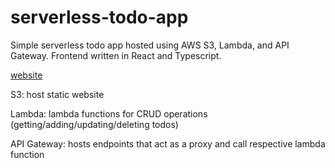 # serverless-todo-app

Simple serverless todo app hosted using AWS S3, Lambda, and API Gateway. Frontend written in React and Typescript.

[website](https://serverless-todo-app-1220.s3.amazonaws.com/index.html)

S3: host static website

Lambda: lambda functions for CRUD operations (getting/adding/updating/deleting todos)

API Gateway: hosts endpoints that act as a proxy and call respective lambda function
